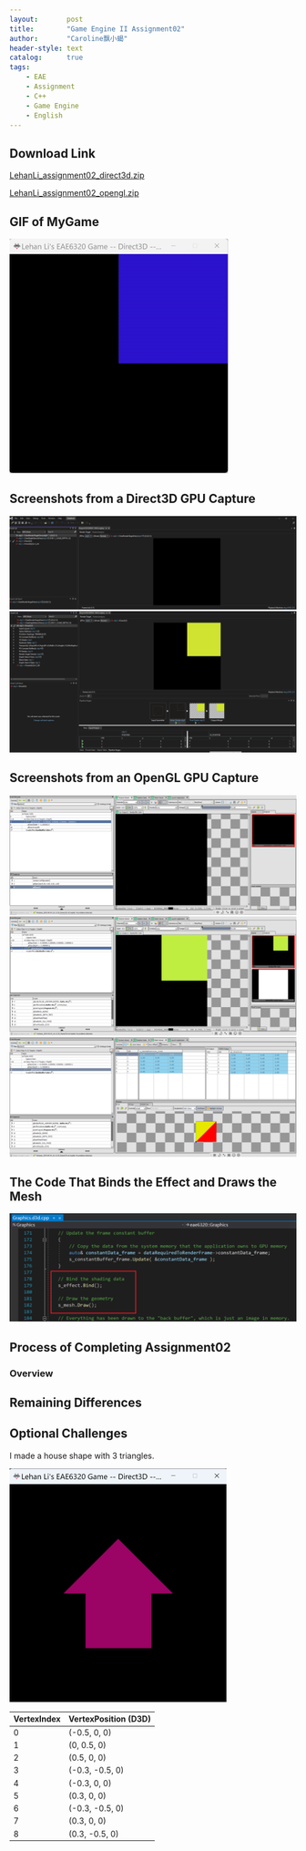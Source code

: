 ```yaml
---
layout:       post
title:        "Game Engine II Assignment02"
author:       "Caroline飘小蝎"
header-style: text
catalog:      true
tags:
    - EAE
    - Assignment
    - C++
    - Game Engine
    - English
---
```


## Download Link

 [LehanLi_assignment02_direct3d.zip](\assets\eae\assignment2\LehanLi_assignment02_direct3d.zip) 

 [LehanLi_assignment02_opengl.zip](\assets\eae\assignment2\LehanLi_assignment02_opengl.zip) 

## GIF of MyGame

<img src="\assets\eae\assignment2\Assignment02.gif" style="zoom:50%;" />

## Screenshots from a Direct3D GPU Capture

<img src="\assets\eae\assignment2\1.png" style="zoom:100%;" />

<img src="\assets\eae\assignment2\2.png" style="zoom:100%;" />

## Screenshots from an OpenGL GPU Capture

<img src="\assets\eae\assignment2\3.png" style="zoom:100%;" />

<img src="\assets\eae\assignment2\4.png" style="zoom:100%;" />

<img src="\assets\eae\assignment2\5.png" style="zoom:100%;" />

## The Code That Binds the Effect and Draws the Mesh

<img src="\assets\eae\assignment2\6.png" style="zoom:50%;" />

## Process of Completing Assignment02

### Overview



## Remaining Differences



## Optional Challenges

I made a house shape with 3 triangles.

<img src="\assets\eae\assignment2\7.png" style="zoom:50%;" />

| VertexIndex | VertexPosition (D3D) |
| ----------- | -------------------- |
| 0           | (-0.5, 0, 0)         |
| 1           | (0, 0.5, 0)          |
| 2           | (0.5, 0, 0)          |
| 3           | (-0.3, -0.5, 0)      |
| 4           | (-0.3, 0, 0)         |
| 5           | (0.3, 0, 0)          |
| 6           | (-0.3, -0.5, 0)      |
| 7           | (0.3, 0, 0)          |
| 8           | (0.3, -0.5, 0)       |

